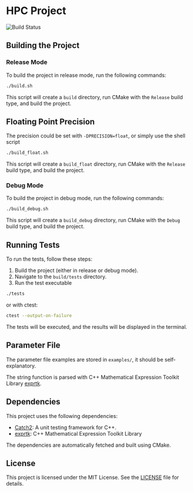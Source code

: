 # HPC Project
![Build Status](https://img.shields.io/badge/build-passing-brightgreen)

## Building the Project

### Release Mode

To build the project in release mode, run the following commands:

```sh
./build.sh
```

This script will create a `build` directory, run CMake with the `Release` build type, and build the project.

## Floating Point Precision

The precision could be set with `-DPRECISION=float`, or simply use the shell script

```sh
./build_float.sh
```

This script will create a `build_float` directory, run CMake with the `Release` build type, and build the project.


### Debug Mode

To build the project in debug mode, run the following commands:

```sh
./build_debug.sh
```

This script will create a `build_debug` directory, run CMake with the `Debug` build type, and build the project.

## Running Tests

To run the tests, follow these steps:

1. Build the project (either in release or debug mode).
2. Navigate to the `build/tests` directory.
3. Run the test executable

```sh
./tests
```
or with ctest:
```sh
ctest --output-on-failure
```

The tests will be executed, and the results will be displayed in the terminal.

## Parameter File

The parameter file examples are stored in `examples/`, it should be self-explanatory.

The string function is parsed with C++ Mathematical Expression Toolkit Library [exprtk](https://github.com/ArashPartow/exprtk/tree/master).

## Dependencies

This project uses the following dependencies:

- [Catch2](https://github.com/catchorg/Catch2): A unit testing framework for C++.
- [exprtk](https://github.com/ArashPartow/exprtk/tree/master): C++ Mathematical Expression Toolkit Library

The dependencies are automatically fetched and built using CMake.

## License

This project is licensed under the MIT License. See the [LICENSE](LICENSE) file for details.